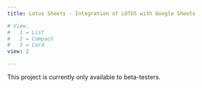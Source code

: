 ```yaml
---
title: Lotus Sheets - Integration of LOTUS with Google Sheets

# View.
#   1 = List
#   2 = Compact
#   3 = Card
view: 2

---
```


This project is currently only available to beta-testers.
